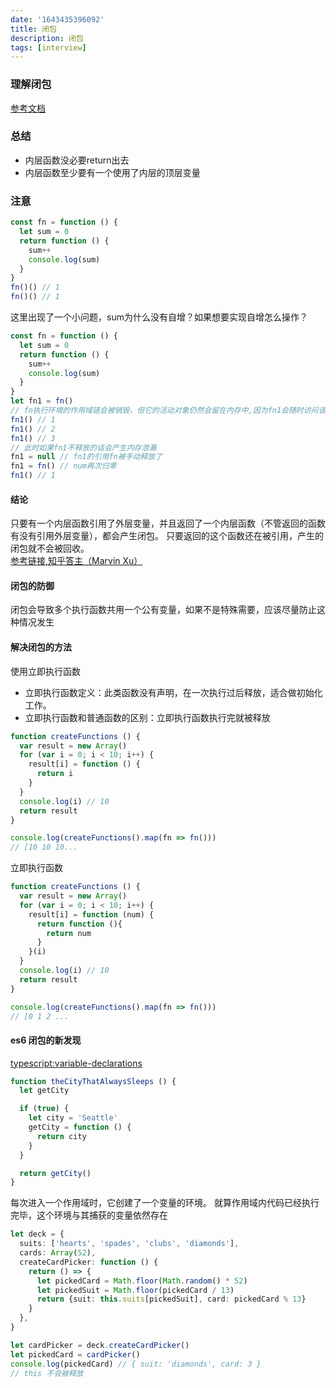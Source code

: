 ```yaml
---
date: '1643435396092'
title: 闭包
description: 闭包
tags: [interview]
---
```

### 理解闭包
[参考文档](https://segmentfault.com/a/1190000039132414)

### 总结
 - 内层函数没必要return出去
 - 内层函数至少要有一个使用了内层的顶层变量

### 注意
```javascript
const fn = function () {
  let sum = 0
  return function () {
    sum++
    console.log(sum)
  }
}
fn()() // 1
fn()() // 1
```
这里出现了一个小问题，sum为什么没有自增？如果想要实现自增怎么操作？
```javascript
const fn = function () {
  let sum = 0
  return function () {
    sum++
    console.log(sum)
  }
}
let fn1 = fn()
// fn执行环境的作用域链会被销毁，但它的活动对象仍然会留在内存中,因为fn1会随时访问该活动对象
fn1() // 1
fn1() // 2
fn1() // 3
// 此时如果fn1不释放的话会产生内存泄漏
fn1 = null // fn1的引用fn被手动释放了
fn1 = fn() // num再次归零
fn1() // 1
```
#### 结论
只要有一个内层函数引用了外层变量，并且返回了一个内层函数（不管返回的函数有没有引用外层变量），都会产生闭包。
只要返回的这个函数还在被引用，产生的闭包就不会被回收。  
[参考链接,知乎答主（Marvin Xu）](https://www.zhihu.com/question/31078912)
#### 闭包的防御
闭包会导致多个执行函数共用一个公有变量，如果不是特殊需要，应该尽量防止这种情况发生
#### 解决闭包的方法
使用立即执行函数  
 - 立即执行函数定义：此类函数没有声明，在一次执行过后释放，适合做初始化工作。
 - 立即执行函数和普通函数的区别：立即执行函数执行完就被释放
```javascript
function createFunctions () {
  var result = new Array()
  for (var i = 0; i < 10; i++) {
    result[i] = function () {
      return i
    }
  }
  console.log(i) // 10
  return result
}

console.log(createFunctions().map(fn => fn()))
// [10 10 10...
```
立即执行函数
```javascript
function createFunctions () {
  var result = new Array()
  for (var i = 0; i < 10; i++) {
    result[i] = function (num) {
      return function (){
        return num
      }
    }(i)
  }
  console.log(i) // 10
  return result
}

console.log(createFunctions().map(fn => fn()))
// [0 1 2 ...
```
#### es6 闭包的新发现
[typescript:variable-declarations](https://www.tslang.cn/docs/handbook/variable-declarations.html)
```typescript
function theCityThatAlwaysSleeps () {
  let getCity

  if (true) {
    let city = 'Seattle'
    getCity = function () {
      return city
    }
  }

  return getCity()
}
```
每次进入一个作用域时，它创建了一个变量的环境。 就算作用域内代码已经执行完毕，这个环境与其捕获的变量依然存在

```typescript
let deck = {
  suits: ['hearts', 'spades', 'clubs', 'diamonds'],
  cards: Array(52),
  createCardPicker: function () {
    return () => {
      let pickedCard = Math.floor(Math.random() * 52)
      let pickedSuit = Math.floor(pickedCard / 13)
      return {suit: this.suits[pickedSuit], card: pickedCard % 13}
    }
  },
}

let cardPicker = deck.createCardPicker()
let pickedCard = cardPicker()
console.log(pickedCard) // { suit: 'diamonds', card: 3 }
// this 不会被释放
```
